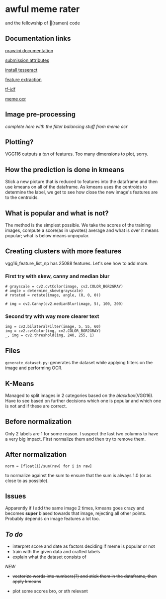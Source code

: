 # awful meme rater
 and the fellowship of 🍜(ramen) code
## Documentation links

[praw.ini documentation](https://praw.readthedocs.io/en/latest/getting_started/configuration/prawini.html#praw-ini)

[submission attributes](https://praw.readthedocs.io/en/latest/code_overview/models/submission.html#submission)

[install tesseract](https://nanonets.com/blog/ocr-with-tesseract/#preprocessingfortesseract)

[feature extraction](https://keras.io/api/applications/#usage-examples-for-image-classification-models)

[tf-idf](https://www.geeksforgeeks.org/understanding-tf-idf-term-frequency-inverse-document-frequency/)

[meme ocr](https://towardsdatascience.com/extract-text-from-memes-with-python-opencv-tesseract-ocr-63c2ccd72b69)
## Image pre-processing

*complete here with the filter balancing stuff from meme ocr*

## Plotting?

VGG116 outputs a *ton* of features. Too many dimensions to plot, sorry.

## How the prediction is done in kmeans

Stick a new picture that is reduced to features into the dataframe and 
then use kmeans on all of the dataframe. As kmeans uses the centroids to
determine the label, we get to see how close the new image's features
are to the centroids.

## What is popular and what is not?

The method is the simplest possible. We take the scores of the training
images, compute a score(as in upvotes) average and what is over it means
popular; what is below means unpopular.

## Creating clusters with more features
vgg16_feature_list_np has 25088 features. Let's see how to add more.

### First try with skew, canny and median blur
```
# grayscale = cv2.cvtColor(image, cv2.COLOR_BGR2GRAY)
# angle = determine_skew(grayscale)
# rotated = rotate(image, angle, (0, 0, 0))

# img = cv2.Canny(cv2.medianBlur(image, 5), 100, 200)
```

### Second try with way more clearer text
```
img = cv2.bilateralFilter(image, 5, 55, 60)
img = cv2.cvtColor(img, cv2.COLOR_BGR2GRAY)
_, img = cv2.threshold(img, 240, 255, 1)
```

## Files
`generate_dataset.py`: generates the dataset while applying filters on the
image and performing OCR.

## K-Means
Managed to split images in 2 categories based on the *blackbox*(VGG16). 
Have to see based on further decisions which one is popular and which
one is not and if these are correct.

## Before normalization
Only 2 labels are 1 for some reason. I suspect the last two columns to
have a very big impact. First normalize them and then try to remove
them.

## After normalization
`norm = [float(i)/sum(raw) for i in raw]`

to normalize against the sum to ensure that the sum is 
always 1.0 (or as close to as possible).

## Issues
Apparently if I add the same image 2 times, kmeans goes crazy and becomes
**super** biased towards that image, rejecting all other points. Probably
depends on image features a lot too.

## *To do*
- interpret score and date as factors deciding if meme is popular or not
- train with the given data and crafted labels
- explain what the dataset consists of

*NEW*

- ~~vectorize words into numbers(?) and stick them in the dataframe, then
apply kmeans~~

- plot some scores bro, or sth relevant